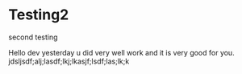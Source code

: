 # Testing2
second testing

Hello dev yesterday u did very well work and it is very good for you.
jdsljsdf;alj;lasdf;lkj;lkasjf;lsdf;las;lk;k
